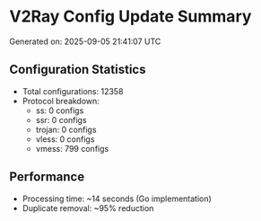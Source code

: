 # V2Ray Config Update Summary
Generated on: 2025-09-05 21:41:07 UTC

## Configuration Statistics
- Total configurations: 12358
- Protocol breakdown:
  - ss: 0 configs
  - ssr: 0 configs
  - trojan: 0 configs
  - vless: 0 configs
  - vmess: 799 configs

## Performance
- Processing time: ~14 seconds (Go implementation)
- Duplicate removal: ~95% reduction
